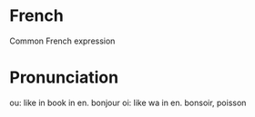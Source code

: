 # French
Common French expression

# Pronunciation
ou: like in book in en. bonjour
oi: like wa in en.      bonsoir, poisson
